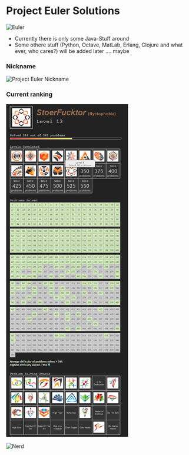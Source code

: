 # Project Euler Solutions #

![Euler](http://i.giphy.com/8qUjDf9PZlHZ6.gif)

* Currently there is only some Java-Stuff around
* Some othere stuff (Python, Octave, MatLab, Erlang, Clojure and what ever, who cares?) will be added later .... maybe

### Nickname ###
![Project Euler Nickname](https://projecteuler.net/profile/Nyctophobia.png)

### Current ranking ###
![Rank](https://github.com/BenjiTrapp/ProjectEuler/blob/master/Level%2013.PNG)

![Nerd](http://i.giphy.com/phGElmSM4P0sg.gif)
